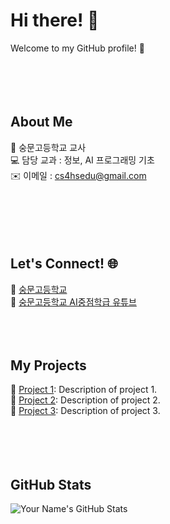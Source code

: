 # Hi there! 👋  
Welcome to my GitHub profile! 🌟  
<br><br><br><br>  
  

## About Me  
🏫 숭문고등학교 교사  
💻 담당 교과 : 정보, AI 프로그래밍 기초   
✉️ 이메일 : cs4hsedu@gmail.com   
<br><br>   
<br><br>   


  
## Let's Connect! 🌐  
🔗 <a href="https://soongmoon.sen.hs.kr/" target="_blank">숭문고등학교</a>   
🎥 <a href="https://www.youtube.com/@soongmoonai_official" target="_blank">숭문고등학교 AI중점학급 유튜브</a>
<br><br><br><br>  
 

  
## My Projects  
📌 [Project 1](https://github.com/project1): Description of project 1.  
📌 [Project 2](https://github.com/project2): Description of project 2.  
📌 [Project 3](https://github.com/project3): Description of project 3.  
<br><br><br><br>  


  
## GitHub Stats  
![Your Name's GitHub Stats](https://github-readme-stats.vercel.app/api?username=yourusername&show_icons=true&theme=dark)  


<br><br><br><br>  

